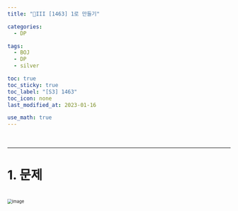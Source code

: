 ```yaml
---
title: "🤍III [1463] 1로 만들기"

categories:
  - DP

tags:
  - BOJ
  - DP
  - silver

toc: true
toc_sticky: true
toc_label: "[S3] 1463"
toc_icon: none
last_modified_at: 2023-01-16

use_math: true
---
```


<br>

---

# 1. 문제

<br>

<img src="https://user-images.githubusercontent.com/93882395/212811216-5d5d812a-eca4-4ea2-ad48-1198f813ab39.png" alt="image" style="zoom: 67%;" /> 

